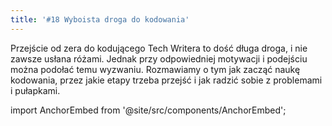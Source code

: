 ```yaml
---
title: '#18 Wyboista droga do kodowania'
---
```


Przejście od zera do kodującego Tech Writera to dość długa droga, i nie zawsze
usłana różami. Jednak przy odpowiedniej motywacji i podejściu można podołać temu
wyzwaniu. Rozmawiamy o tym jak zacząć naukę kodowania, przez jakie etapy trzeba
przejść i jak radzić sobie z problemami i pułapkami.

import AnchorEmbed from '@site/src/components/AnchorEmbed';

<AnchorEmbed episodeId="18-Wyboista-droga-do-kodowania-ef4tjd/a-a2dv5c1" />
